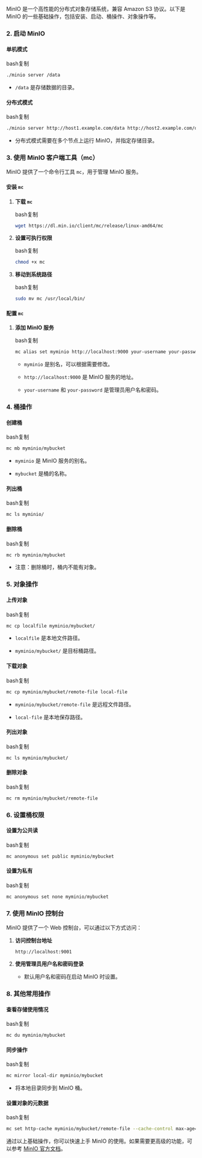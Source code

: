 MinIO 是一个高性能的分布式对象存储系统，兼容 Amazon S3 协议。以下是 MinIO 的一些基础操作，包括安装、启动、桶操作、对象操作等。

### **2. 启动 MinIO**

#### **单机模式**

bash复制

```bash
./minio server /data
```

- `/data` 是存储数据的目录。
    

#### **分布式模式**

bash复制

```bash
./minio server http://host1.example.com/data http://host2.example.com/data http://host3.example.com/data http://host4.example.com/data
```

- 分布式模式需要在多个节点上运行 MinIO，并指定存储目录。
    

### **3. 使用 MinIO 客户端工具（mc）**

MinIO 提供了一个命令行工具 `mc`，用于管理 MinIO 服务。

#### **安装 `mc`**

1. **下载 `mc`**
    
    bash复制
    
    ```bash
    wget https://dl.min.io/client/mc/release/linux-amd64/mc
    ```
    
2. **设置可执行权限**
    
    bash复制
    
    ```bash
    chmod +x mc
    ```
    
3. **移动到系统路径**
    
    bash复制
    
    ```bash
    sudo mv mc /usr/local/bin/
    ```
    

#### **配置 `mc`**

1. **添加 MinIO 服务**
    
    bash复制
    
    ```bash
    mc alias set myminio http://localhost:9000 your-username your-password
    ```
    
    - `myminio` 是别名，可以根据需要修改。
        
    - `http://localhost:9000` 是 MinIO 服务的地址。
        
    - `your-username` 和 `your-password` 是管理员用户名和密码。
        

### **4. 桶操作**

#### **创建桶**

bash复制

```bash
mc mb myminio/mybucket
```

- `myminio` 是 MinIO 服务的别名。
    
- `mybucket` 是桶的名称。
    

#### **列出桶**

bash复制

```bash
mc ls myminio/
```

#### **删除桶**

bash复制

```bash
mc rb myminio/mybucket
```

- 注意：删除桶时，桶内不能有对象。
    

### **5. 对象操作**

#### **上传对象**

bash复制

```bash
mc cp localfile myminio/mybucket/
```

- `localfile` 是本地文件路径。
    
- `myminio/mybucket/` 是目标桶路径。
    

#### **下载对象**

bash复制

```bash
mc cp myminio/mybucket/remote-file local-file
```

- `myminio/mybucket/remote-file` 是远程文件路径。
    
- `local-file` 是本地保存路径。
    

#### **列出对象**

bash复制

```bash
mc ls myminio/mybucket/
```

#### **删除对象**

bash复制

```bash
mc rm myminio/mybucket/remote-file
```

### **6. 设置桶权限**

#### **设置为公共读**

bash复制

```bash
mc anonymous set public myminio/mybucket
```

#### **设置为私有**

bash复制

```bash
mc anonymous set none myminio/mybucket
```

### **7. 使用 MinIO 控制台**

MinIO 提供了一个 Web 控制台，可以通过以下方式访问：

1. **访问控制台地址**
    
    `http://localhost:9001`
2. **使用管理员用户名和密码登录**
    
    - 默认用户名和密码在启动 MinIO 时设置。
        

### **8. 其他常用操作**

#### **查看存储使用情况**

bash复制

```bash
mc du myminio/mybucket
```

#### **同步操作**

bash复制

```bash
mc mirror local-dir myminio/mybucket
```

- 将本地目录同步到 MinIO 桶。
    

#### **设置对象的元数据**

bash复制

```bash
mc set http-cache myminio/mybucket/remote-file --cache-control max-age=3600
```

通过以上基础操作，你可以快速上手 MinIO 的使用。如果需要更高级的功能，可以参考 [MinIO 官方文档](https://min.io/docs/minio/linux/index.html)。
